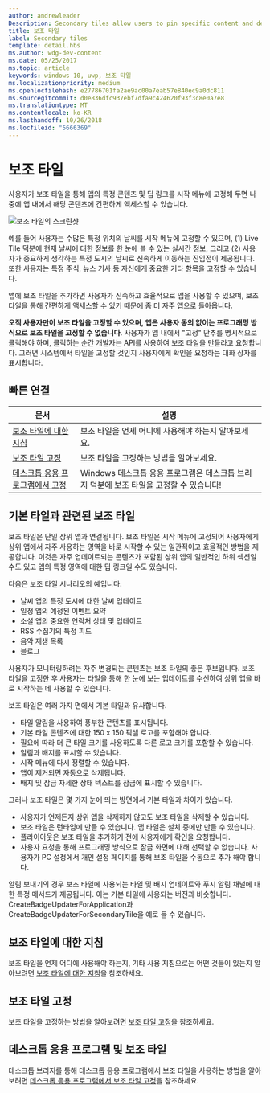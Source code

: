```yaml
---
author: andrewleader
Description: Secondary tiles allow users to pin specific content and deep links from your app onto their Start menu, providing easy future access to the content within your app.
title: 보조 타일
label: Secondary tiles
template: detail.hbs
ms.author: wdg-dev-content
ms.date: 05/25/2017
ms.topic: article
keywords: windows 10, uwp, 보조 타일
ms.localizationpriority: medium
ms.openlocfilehash: e27786701fa2ae9ac00a7eab57e840ec9a0dc811
ms.sourcegitcommit: d0e836dfc937ebf7dfa9c424620f93f3c8e0a7e8
ms.translationtype: MT
ms.contentlocale: ko-KR
ms.lasthandoff: 10/26/2018
ms.locfileid: "5666369"
---
```

# <a name="secondary-tiles"></a>보조 타일


사용자가 보조 타일을 통해 앱의 특정 콘텐츠 및 딥 링크를 시작 메뉴에 고정해 두면 나중에 앱 내에서 해당 콘텐츠에 간편하게 액세스할 수 있습니다.

![보조 타일의 스크린샷](images/secondarytiles.png)

예를 들어 사용자는 수많은 특정 위치의 날씨를 시작 메뉴에 고정할 수 있으며, (1) Live Tile 덕분에 현재 날씨에 대한 정보를 한 눈에 볼 수 있는 실시간 정보, 그리고 (2) 사용자가 중요하게 생각하는 특정 도시의 날씨로 신속하게 이동하는 진입점이 제공됩니다. 또한 사용자는 특정 주식, 뉴스 기사 등 자신에게 중요한 기타 항목을 고정할 수 있습니다.

앱에 보조 타일을 추가하면 사용자가 신속하고 효율적으로 앱을 사용할 수 있으며, 보조 타일을 통해 간편하게 액세스할 수 있기 때문에 좀 더 자주 앱으로 돌아옵니다.

**오직 사용자만이 보조 타일을 고정할 수 있으며, 앱은 사용자 동의 없이는 프로그래밍 방식으로 보조 타일을 고정할 수 없습니다**. 사용자가 앱 내에서 "고정" 단추를 명시적으로 클릭해야 하며, 클릭하는 순간 개발자는 API를 사용하여 보조 타일을 만들라고 요청합니다. 그러면 시스템에서 타일을 고정할 것인지 사용자에게 확인을 요청하는 대화 상자를 표시합니다.

## <a name="quick-links"></a>빠른 연결

| 문서 | 설명 |
| --- | --- |
| [보조 타일에 대한 지침](secondary-tiles-guidance.md) | 보조 타일을 언제 어디에 사용해야 하는지 알아보세요. |
| [보조 타일 고정](secondary-tiles-pinning.md) | 보조 타일을 고정하는 방법을 알아보세요. |
| [데스크톱 응용 프로그램에서 고정](secondary-tiles-desktop-pinning.md) | Windows 데스크톱 응용 프로그램은 데스크톱 브리지 덕분에 보조 타일을 고정할 수 있습니다! |


## <a name="secondary-tiles-in-relation-to-primary-tiles"></a>기본 타일과 관련된 보조 타일

보조 타일은 단일 상위 앱과 연결됩니다. 보조 타일은 시작 메뉴에 고정되어 사용자에게 상위 앱에서 자주 사용하는 영역을 바로 시작할 수 있는 일관적이고 효율적인 방법을 제공합니다. 이것은 자주 업데이트되는 콘텐츠가 포함된 상위 앱의 일반적인 하위 섹션일 수도 있고 앱의 특정 영역에 대한 딥 링크일 수도 있습니다.

다음은 보조 타일 시나리오의 예입니다.

* 날씨 앱의 특정 도시에 대한 날씨 업데이트
* 일정 앱의 예정된 이벤트 요약
* 소셜 앱의 중요한 연락처 상태 및 업데이트
* RSS 수집기의 특정 피드
* 음악 재생 목록
* 블로그

사용자가 모니터링하려는 자주 변경되는 콘텐츠는 보조 타일의 좋은 후보입니다. 보조 타일을 고정한 후 사용자는 타일을 통해 한 눈에 보는 업데이트를 수신하여 상위 앱을 바로 시작하는 데 사용할 수 있습니다.

보조 타일은 여러 가지 면에서 기본 타일과 유사합니다.

* 타일 알림을 사용하여 풍부한 콘텐츠를 표시됩니다.
* 기본 타일 콘텐츠에 대한 150 x 150 픽셀 로고를 포함해야 합니다.
* 필요에 따라 더 큰 타일 크기를 사용하도록 다른 로고 크기를 포함할 수 있습니다.
* 알림과 배지를 표시할 수 있습니다.
* 시작 메뉴에 다시 정렬할 수 있습니다.
* 앱이 제거되면 자동으로 삭제됩니다.
* 배지 및 잠금 자세한 상태 텍스트를 잠금에 표시할 수 있습니다.

그러나 보조 타일은 몇 가지 눈에 띄는 방면에서 기본 타일과 차이가 있습니다.

* 사용자가 언제든지 상위 앱을 삭제하지 않고도 보조 타일을 삭제할 수 있습니다.
* 보조 타일은 런타임에 만들 수 있습니다. 앱 타일은 설치 중에만 만들 수 있습니다.
* 플라이아웃은 보조 타일을 추가하기 전에 사용자에게 확인을 요청합니다.
* 사용자 요청을 통해 프로그래밍 방식으로 잠금 화면에 대해 선택할 수 없습니다. 사용자가 PC 설정에서 개인 설정 페이지를 통해 보조 타일을 수동으로 추가 해야 합니다.

알림 보내기의 경우 보조 타일에 사용되는 타일 및 배지 업데이트와 푸시 알림 채널에 대한 특정 메서드가 제공됩니다. 이는 기본 타일에 사용되는 버전과 비슷합니다. CreateBadgeUpdaterForApplication과 CreateBadgeUpdaterForSecondaryTile을 예로 들 수 있습니다.


## <a name="guidance-on-secondary-tiles"></a>보조 타일에 대한 지침
보조 타일을 언제 어디에 사용해야 하는지, 기타 사용 지침으로는 어떤 것들이 있는지 알아보려면 [보조 타일에 대한 지침](secondary-tiles-guidance.md)을 참조하세요.


## <a name="pinning-secondary-tiles"></a>보조 타일 고정
보조 타일을 고정하는 방법을 알아보려면 [보조 타일 고정](secondary-tiles-pinning.md)을 참조하세요.


## <a name="desktop-applications-and-secondary-tiles"></a>데스크톱 응용 프로그램 및 보조 타일
데스크톱 브리지를 통해 데스크톱 응용 프로그램에서 보조 타일을 사용하는 방법을 알아보려면 [데스크톱 응용 프로그램에서 보조 타일 고정](secondary-tiles-desktop-pinning.md)을 참조하세요.
